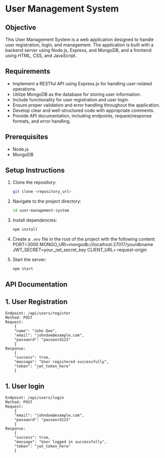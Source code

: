 # User Management System

## Objective
This User Management System is a web application designed to handle user registration, login, and management. The application is built with a backend server using Node.js, Express, and MongoDB, and a frontend using HTML, CSS, and JavaScript.

## Requirements
- Implement a RESTful API using Express.js for handling user-related operations.
- Utilize MongoDB as the database for storing user information.
- Include functionality for user registration and user login.
- Ensure proper validation and error handling throughout the application.
- Develop clear and well-structured code with appropriate comments.
- Provide API documentation, including endpoints, request/response formats, and error handling.

## Prerequisites
  - Node.js
  - MongoDB

## Setup Instructions
1. Clone the repository:
   ```sh
   git clone <repository_url>

2. Navigate to the project directory:
   ```sh
   cd user-management-system

3. Install dependencies:
   ```sh
   npm install

4. Create a `.env` file in the root of the project with the following content:
   PORT=3000
   MONGO_URI=mongodb://localhost:27017/yourdbname
   JWT_SECRET=your_jwt_secret_key
   CLIENT_URL= request-origin

5. Start the server:
   ```sh
   npm start


## API Documentation

## 1. User Registration
    Endpoint: /api/users/register
    Method: POST
    Request:
        {
        "name": "John Doe",
        "email": "johndoe@example.com",
        "password": "password123"
        }
    Response:
        {
        "success": true,
        "message": "User registered successfully",
        "token": "jwt_token_here"
        }

## 1. User login
    Endpoint: /api/users/login
    Method: POST
    Request:
        {
        "email": "johndoe@example.com",
        "password": "password123"
        }
    Response:
        {
        "success": true,
        "message": "User logged in successfully",
        "token": "jwt_token_here"
        }




